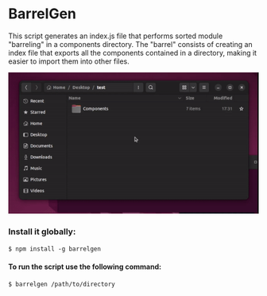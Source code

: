 # BarrelGen

This script generates an index.js file that performs sorted module "barreling" in a components directory. The "barrel" consists of creating an index file that exports all the components contained in a directory, making it easier to import them into other files.

![Example](/barrelgen.gif)

<h3>
  Install it globally:
</h3>

```
$ npm install -g barrelgen
```

<h4>
  To run the script use the following command:
</h4>

```
$ barrelgen /path/to/directory
```


